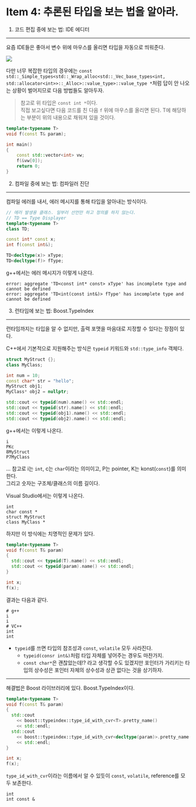 
Item 4: 추론된 타입을 보는 법을 알아라.
===

1. 코드 편집 중에 보는 법: IDE 에디터
---
요즘 IDE들은 좋아서 변수 위에 마우스를 올리면 타입을 자동으로 띄워준다.

![](https://c2.staticflickr.com/4/3457/3868299211_55eda5cf1a.jpg)

다만 너무 복잡한 타입의 경우에는 `const
std::_Simple_types<std::_Wrap_alloc<std::_Vec_base_types<int,
std::allocator<int>>::_Alloc>::value_type>::value_type *`처럼 답이 안 나오는 상황이 벌어지므로 다음 방법들도 알아두자.
> 참고로 위 타입은 `const int *`이다.<br/>
> 직접 보고싶다면 다음 코드를 친 다음 `f` 위에 마우스를 올리면 된다. T에 해당하는 부분이 위의 내용으로 채워져 있을 것이다.

```C++
template<typename T>
void f(const T& param);

int main()
{
	const std::vector<int> vw;
	f(&vw[0]);
	return 0;
}
```

2. 컴파일 중에 보는 법: 컴파일러 진단
---
컴파일 에러를 내서, 에러 메시지를 통해 타입을 알아내는 방식이다.
```C++
// 에러 발생용 클래스. 일부러 선언만 하고 정의를 하지 않는다.
// TD == Type Displayer
template<typename T>
class TD;

const int* const x;
int f(const int&);

TD<decltype(x)> xType;
TD<decltype(f)> fType;
```
g++에서는 에러 메시지가 이렇게 나온다.
```
error: aggregate 'TD<const int* const> xType' has incomplete type and cannot be defined
error: aggregate 'TD<int(const int&)> fType' has incomplete type and cannot be defined
```


3. 런타임에 보는 법: Boost.TypeIndex 
---
런타임까지는 타입을 알 수 없지만, 출력 포맷을 마음대로 지정할 수 있다는 장점이 있다.

C++에서 기본적으로 지원해주는 방식은 `typeid` 키워드와 `std::type_info` 객체다.
```C++
struct MyStruct {};
class MyClass;

int num = 10;
const char* str = "hello";
MyStruct obj1;
MyClass* obj2 = nullptr;

std::cout << typeid(num).name() << std::endl;
std::cout << typeid(str).name() << std::endl;
std::cout << typeid(obj1).name() << std::endl;
std::cout << typeid(obj2).name() << std::endl;
```

g++에서는 이렇게 나온다.
```
i
PKc
8MyStruct
P7MyClass
```
...
참고로 i는 `int`, c는 `char`이라는 의미이고, P는 pointer, K는 konst(`const`)를 의미한다.<br/>
그리고 숫자는 구조체/클래스의 이름 길이다.

Visual Studio에서는 이렇게 나온다.
```
int
char const *
struct MyStruct
class MyClass *
```

하지만 이 방식에는 치명적인 문제가 있다.
```C++
template<typename T>
void f(const T& param)
{
  std::cout << typeid(T).name() << std::endl;
  std::cout << typeid(param).name() << std::endl;
}

int x;
f(x);
```

결과는 다음과 같다.
```
# g++
i
i
# VC++
int
int
```
* `typeid`를 쓰면 타입의 참조성과 `const`, `volatile` 모두 사라진다.
  * `typeid(consr int&)`처럼 타입 자체를 넣어주는 경우도 마찬가지.
  * `const char*`은 괜찮았는데!? 라고 생각할 수도 있겠지만 포인터가 가리키는 타입의 상수성은 포인터 자체의 상수성과 상관 없다는 것을 상기하자.

----------

해결법은 Boost 라이브러리에 있다. Boost.TypeIndex이다.
```C++
template<typename T>
void f(const T& param)
{
  std::cout
    << boost::typeindex::type_id_with_cvr<T>.pretty_name()
    << std::endl;
  std::cout
    << boost::typeindex::type_id_with_cvr<decltype(param)>.pretty_name()
    << std::endl;
}

int x;
f(x);
```
`type_id_with_cvr`이라는 이름에서 알 수 있듯이 `const`, `volatile`, reference를 모두 보존한다.
```
int
int const &
```